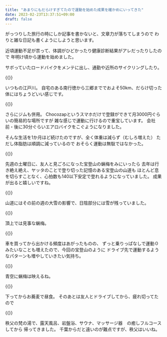 ```yaml
---
title: "あまりにもだらけすぎてたので運動を始めた成果を確かめにいってきた"
date: 2023-02-23T13:37:51+09:00
draft: false
---
```


がっつりした旅行の時にしか記事を書かないと、文章力が落ちてしまうので
わりと雑な日記も書くようにしようと思います。

近頃運動不足が祟って、体調がひどかったり健康診断結果がアレだったりしたので
年明け頃から運動を始めました。

サボっていたロードバイクをメンテに出し、通勤や近所のサイクリングしたり。

{{<lightbox img="https://gyazo.com/889435b355831a4c40784098242fbfaf.jpg" title="">}}

いつもの江戸川。
自宅のある南行徳から三郷まででおよそ50km、だらけ切った体にはちょうどいい感じです。

{{<lightbox img="https://gyazo.com/2f0c4cdd6063b63df420f5011c225a47.jpg" title="">}}

さらにジムも併用。
Chocozapというスマホだけで登録ができて月3000円ぐらいの簡易的な場所ですが
雑な感じで運動に行けるので重宝しています。
会社前・後に30分ぐらいエアロバイクをこぐようになりました。

そんな生活を1か月ほど続けたのですが、全く体重は減らず（むしろ増えた）
ただし体脂肪は順調に減っているので
おそらく運動は無駄ではなかった。

{{<lightbox img="https://gyazo.com/c1e56994074221258e7a8a1a6d24adad.jpg" title="">}}

先週の土曜日に、友人と見ごろになった宝登山の蝋梅をみにいったら
去年は行き絶え絶え、ヤッタのことで登り切った記憶のある宝登山の山道も
ほとんど息を切らすことなく、心拍数も140以下安定で登れるようになっていました。
成果が出ると嬉しいですね。

{{<lightbox img="https://gyazo.com/dbc174e500d430b736eb94ae118588e3.jpg" title="">}}

山道にはその前の週の大雪の影響で、日陰部分には雪が残っていました。

{{<lightbox img="https://gyazo.com/d792cc30748a4f3a19599dae4a6df90d.jpg" title="">}}

頂上では見事な蝋梅。

{{<lightbox img="https://gyazo.com/ef5e076fa2212a95b939ec50677f38c9.jpg" title="">}}

車を買ってから出かける頻度はあがったものの、
ずっと乗りっぱなしで運動０みたいなことも増えたので、今回の宝登山のように
ドライブ先で運動するようなパターンも増やしていきたい気持ち。

{{<lightbox img="https://gyazo.com/1222479078da0f88db081e2cd5ed6f9a.jpg" title="">}}

青空に蝋梅は映えるね。

{{<lightbox img="https://gyazo.com/96a30559f5690411553ae6b8f14e0171.jpg" title="">}}

下ってからお蕎麦で昼食。
そのあとは友人とドライブしてから、疲れ切ってたので

{{<lightbox img="https://gyazo.com/3a8aae5e14f42700743c240c6976c83a.jpg" title="">}}

秩父の梵の湯で、露天風呂、岩盤浴、サウナ、マッサージ器　の癒しフルコースしてから
帰ってきました。
千葉からだと遠いのが難点ですが、秩父はいいね。




